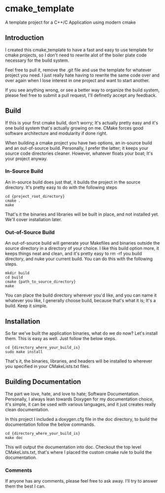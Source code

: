 # cmake_template
A template project for a C++/C Application using modern cmake

## Introduction
I created this cmake_template to have a fast and easy to use template for cmake projects, so I don't need to rewrite alot of the boiler plate code necessary for the build system.

Feel free to pull it, remove the .git file and use the template for whatever project you need. I just really hate having to rewrite the same code over and over again when I lose interest in one project and want to start another.

If you see anything wrong, or see a better way to organize the build system, please feel free to submit a pull request, I'll definetly accept any feedback.

## Build
If this is your first cmake build, don't worry; It's actually pretty easy and it's one build system that's actually growing on me. CMake forces good software architecture and modularity if done right.

When building a cmake project you have two options, an in-source build and an out-of-source build. Personally, I prefer the latter; it keeps your source code directories cleaner. However, whatever floats your boat; It's your project anyway.

### In-Source Build

An in-source build does just that, it builds the project in the source directory. It's pretty easy to do with the following steps

```
cd {project_root_directory}
cmake .
make
```

That's it the binaries and libraries will be built in place, and not installed yet. We'll cover installation later.

### Out-of-Source Build

An out-of-source build will generate your Makefiles and binaries outside the source directory in a directory of your choice.
I like this build option more, it keeps things neat and clean, and it's pretty easy to rm -rf you build directory, and nuke your current build. You can do this with the following steps.

```
mkdir build
cd build
cmake {path_to_source_directory}
make
```

You can place the build directory wherever you'd like, and you can name it whatever you like, I generally choose build, because that's what it is; It's a build. Keep it simple.

## Installation

So far we've built the application binaries, what do we do now? Let's install them. This is easy as well. Just follow the below steps.

```
cd {directory_where_your_build_is}
sudo make install
```

That's it, the binaries, libraries, and headers will be installed to wherever you specified in your CMakeLists.txt files.

## Building Documentation

The part we love, hate, and love to hate; Software Documentation. Personally, I always lean towards Doxygen for my documentation choice, it's simple, it can be used with various languages, and it just creates really clean documentation.

In this project I included a doxygen.cfg file in the doc directory, to build the documentation follow the below commands.

```
cd {directory_where_your_build_is}
make doc
```

This will output the documentation into doc. Checkout the top level CMakeLists.txt, that's where I placed the custom cmake rule to build the documentation.

### Comments

If anyone has any comments, please feel free to ask away. I'll try to answer them the best I can.
